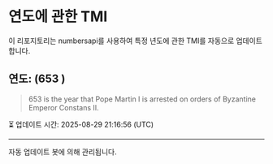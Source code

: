 
# 연도에 관한 TMI

이 리포지토리는 numbersapi를 사용하여 특정 년도에 관한 TMI를 자동으로 업데이트합니다.

## 연도: (653 )
> 653 is the year that Pope Martin I is arrested on orders of Byzantine Emperor Constans II.

⏳ 업데이트 시간: 2025-08-29 21:16:56 (UTC)

---
자동 업데이트 봇에 의해 관리됩니다.
